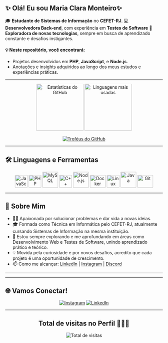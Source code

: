 ## ✨ Olá! Eu sou Maria Clara Monteiro✨  

🎓 **Estudante de Sistemas de Informação** no **CEFET-RJ**.
💻 **Desenvolvedora Back-end**, com experiência em **Testes de Software**
🌱 **Exploradora de novas tecnologias**, sempre em busca de aprendizado constante e desafios instigantes.  

#### 💡 Neste repositório, você encontrará:  
- Projetos desenvolvidos em **PHP**, **JavaScript**, e **Node.js**.  
- Anotações e insights adquiridos ao longo dos meus estudos e experiências práticas.  

---

<div align="center">  
  <img src="https://github-readme-stats.vercel.app/api?username=mariaclaramonteirop&show_icons=true&theme=dracula&include_all_commits=true&count_private=true" alt="Estatísticas do GitHub" height="150em">  
  <img src="https://github-readme-stats.vercel.app/api/top-langs/?username=mariaclaramonteirop&layout=compact&langs_count=7&theme=dracula" alt="Linguagens mais usadas" height="150em">  
</div>  

<p align="center">  
  <a href="https://github.com/ryo-ma/github-profile-trophy"><img src="https://github-profile-trophy.vercel.app/?username=mariaclaramonteirop&theme=radical&column=4&margin-w=15&margin-h=15" alt="Troféus do GitHub" /></a>  
</p>  

---

## 🛠️ Linguagens e Ferramentas  

<div align="center">  
  <img src="https://cdn.jsdelivr.net/gh/devicons/devicon/icons/javascript/javascript-plain.svg" alt="JavaScript" height="40" width="40">  
  <img src="https://cdn.jsdelivr.net/gh/devicons/devicon/icons/php/php-original.svg" alt="PHP" height="40" width="40">  
  <img src="https://cdn.jsdelivr.net/gh/devicons/devicon/icons/mysql/mysql-plain-wordmark.svg" alt="MySQL" height="50" width="50">  
  <img src="https://cdn.jsdelivr.net/gh/devicons/devicon/icons/cplusplus/cplusplus-original.svg" alt="C++" height="40" width="40">  
  <img src="https://cdn.jsdelivr.net/gh/devicons/devicon/icons/nodejs/nodejs-original-wordmark.svg" alt="Node.js" height="50" width="50">  
  <img src="https://cdn.jsdelivr.net/gh/devicons/devicon/icons/docker/docker-original-wordmark.svg" alt="Docker" height="40" width="50">  
  <img src="https://cdn.jsdelivr.net/gh/devicons/devicon/icons/linux/linux-original.svg" alt="Linux" height="40" width="40">  
  <img src="https://cdn.jsdelivr.net/gh/devicons/devicon/icons/java/java-original-wordmark.svg" alt="Java" height="50" width="50">  
  <img src="https://cdn.jsdelivr.net/gh/devicons/devicon/icons/git/git-original.svg" alt="Git" height="40" width="50">  
</div>  

---
## 📝 Sobre Mim
- 👩‍💻 Apaixonada por solucionar problemas e dar vida a novas ideias.
- 🎓 Formada como Técnica em Informática pelo CEFET-RJ, atualmente cursando Sistemas de Informação na mesma instituição.
- 🌱 Estou sempre explorando e me aprofundando em áreas como Desenvolvimento Web e Testes de Software, unindo aprendizado prático e teórico.
- 💡 Movida pela curiosidade e por novos desafios, acredito que cada projeto é uma oportunidade de crescimento.  
- 📫 Como me alcançar: [LinkedIn](https://www.linkedin.com/in/mariaclaramonteirop) | [Instagram](https://instagram.com/mariaclaramonteirop) | [Discord](https://discord.gg/mariaclaramonteiro#3271)  

---
<!-- 
## 🚀 Projetos em Destaque  

- **[Projeto 1](#):** Gerenciador de tarefas com integração de API e banco de dados.  
- **[Projeto 2](#):** Aplicativo de previsão de gastos e gerenciamento financeiro (Swift + Node.js).  
- **[Projeto 3](#):** Blog dinâmico utilizando PHP e MySQL.   -->

---

## 🌐 Vamos Conectar!  

<div align="center">  
  <a href="https://instagram.com/mariaclaramonteirop" target="_blank"><img src="https://img.shields.io/badge/-Instagram-%23E4405F?style=for-the-badge&logo=instagram&logoColor=white" alt="Instagram"></a>  
  <a href="https://www.linkedin.com/in/mariaclaramonteirop/" target="_blank"><img src="https://img.shields.io/badge/-LinkedIn-0A66C2?style=for-the-badge&logo=linkedin&logoColor=white" alt="LinkedIn"></a>  
</div>  

---

<h2 align="center"> Total de visitas no Perfil 🕵🏽‍♀️</h2>  
<p align="center">  
  <img align="center" src="https://profile-counter.glitch.me/mariaclaramonteirop/count.svg" alt="Total de visitas">  
</p>  

